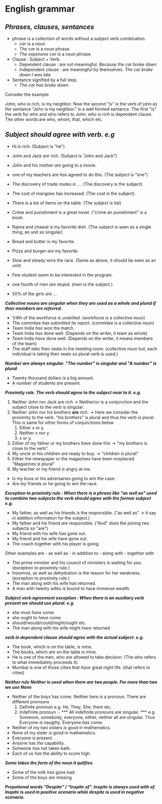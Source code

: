# English grammar

## ***Phrases, clauses, sentances***
- phrase is a collection of words without a subject verb combination. 
	- *car* is a noun 
	- *The car* is a noun phrase.
	- *The expensive car* is a noun phrase. 
- Clause : Subject + Verb.
	- Dependent clause : are not meaningful. 
		*Because the car broke down*
	- Independent clause : are meaningful by themselves. 
		*The car broke down*
		*I was late*
- Sentance signified by a full stop.
	- *The car has broke down.*

Consider the example 

John, who is rich, is my neighbor. Now the second "is" is the verb of john as the sentance "John is my neighbor." is a well formed sentance. The first "is" the verb for who and who refers to John. *who is rich* is dependent clause. The other words are who, whom, that, which etc.

## ***Subject should agree with verb. e.g***
- Hi *is* rich. (Subject is "he")
- John and Jack *are* rich. (Subject is "John and Jack")
- John and his mother *are* going to a movie.
- one of my teachers are *has* agreed to do this. (The subject is "one")
- The discovery of trade routes *is* .... (The discovery is the subject)
- The cost of mangoes has increased. (The cost is the subject)
- There *is* a list of items on the table. (The subject is list)
- Crime and punishment is a great novel. ("crime an punishment" is a book.
- Rajma and chawal *is* my favorite dish. (The subject is seen as a single thing, an unit so singular)
- Bread and butter *is* my favorite. 
- Pizza and burger *are* my favorite.
- Slow and steady wins the race. (Same as above, it should be seen as an unit)
- Few student *seem* to be interested in the program. 

- one fourth of men *are* stupid. (men is the subject.)
- 50% of the girls *are* ...

***Collective nouns are singular when they are used as a whole and plural if thier members are referred.***

- 1/4th of the workforce *is* unskilled. (workforce is a collective noun)
- The commitee *has* submitted its report. (commitee is a collective noun)
- Team India *has* won the match.
- Team India *has* done well. (Depends on the writer, it team as whole)
- Team India *have* done well. (Depends on the writer, it means members of the team)
- The staff *take* their seats in the meeting room. (collective noun but, each individual is taking their seats so plural verb is used.)


***Number are always singular. "The number" is singular and "A number" is plural***
- Twenty thousand dollars *is* a big amount. 
- A number of students *are* present.

***Proximity rule. The verb should agree to the subject near to it. e.g.***
1. Neither John nor Jack are rich -> Neither/or is a conjunction and the subject close to the verb is singular. 
2. Neither John nor his brothers **are** rich. -> Here we consider the proximity to the verb. "his brothers" is plural and thus the verb is plural. This is same for other forms of conjunctions below
	1. Either x or y.
	2. Neither x nor y.
	3. x or y.
3. Either of my father or my brothers *have* done this -> "my brothers is close to the verb".
4. My uncle or his children *are* ready to buy. -> "children is plural"
5. Either the newspaper or the magazines have been misplaced. "Magazines is plural"
6. My teacher or my friend *is* angry at me. 
- *Is* my boss or his adversaries going to win the case.
- *Are* my friends or he going to win the race.

***Exception to proximity rule : When there is a phrase like "as well as" used to combine two subjects the verb should agree with the formar subject e.g.***
- My father, as well as his friends *is* the responsible. ("as well as" -> it say in addition information for the subject.)
- My father and his friend *are* responsible. ("And" does the joining two subjects so "are")
- My friend with his wife *has* gone out. 
- My friend and his wife have gone out.
- The coach together with his player is going.

Other examples are 
	- as well as
	- in addition to
	- along with
	- together with

- The prime minister and his council of ministers *is* waiting for you. (exception to proximity rule.)
- Insomnia, as well as dehydration *is* the reason for her weakness. (exception to proximity rule.)
- The man along with his wife *has* returned. 
- A man with twenty wifes *is* bound to have immense wealth.


***Subject verb agreement exception : When there is an auxiliary verb present we should use plural. e.g.*** 
- she must *have* come.
- she ought to *have* come.
- should/would/could/might/ought etc. 
- The man along with his wife might *have* returned. 


***verb in dependent clause should agree with the actual subject. e.g.*** 
- The book, which *is* on the table, is mine.
- The books, which *are* on the table is mine.
- He is one of the men, who *are* allowed to take decision. (The who refers to what immediately proceeds it).
- Mumbai is one of those cities that *have* great night life. (that refers to cities)


***Neither rule***
***Neither is used when there are two people. For more than two we use None***
- Neither of the boys has come. Neither here is a pronoun. There are different pronouns
	1. Definite pronoun
		e.g. He, They, She, them etc.
	2. Indefinite pronoun :- *** All indefinite pronouns are singular. ***
		e.g. Someone, somebody, everyone, either, neither all are singular. Thus
		Everyone *is* naugthy.
		Everyone *has* come.
- Neither of my two sisters *is* good in mathematics. 
- None of my sister *is* good in mathematics.
- Everyone *is* present.
- Anyone has *the* capability.
- Someone *has* not taken bath.
- Each of us *has* the ability to score high.

***Some takes the form of the noun it qulifies.***
- Some of the milk *has* gone bad.
- Some of the boys *are* missing
 
***Prepotional words "Despite" / "Inspite of". Inspite is always used with of. Inspite is used in positive scenario while despite is used in negative scenario.***
